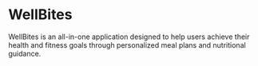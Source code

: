 # WellBites
WellBites is an all-in-one application designed to help users achieve their health and fitness goals through personalized meal plans and nutritional guidance.
